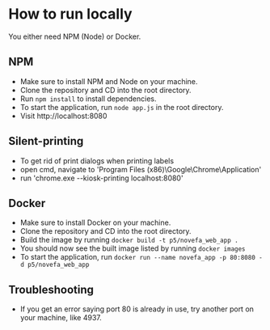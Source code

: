 # How to run locally

You either need NPM (Node) or Docker.

## NPM

- Make sure to install NPM and Node on your machine.
- Clone the repository and CD into the root directory.
- Run `npm install` to install dependencies.
- To start the application, run `node app.js` in the root directory.
- Visit http://localhost:8080

## Silent-printing

- To get rid of print dialogs when printing labels
- open cmd, navigate to 'Program Files (x86)\Google\Chrome\Application'
- run 'chrome.exe --kiosk-printing localhost:8080'

## Docker

- Make sure to install Docker on your machine.
- Clone the repository and CD into the root directory.
- Build the image by running `docker build -t p5/novefa_web_app .`
- You should now see the built image listed by running `docker images`
- To start the application, run `docker run --name novefa_app -p 80:8080 -d p5/novefa_web_app`

## Troubleshooting

- If you get an error saying port 80 is already in use, try another port on your machine, like 4937.
